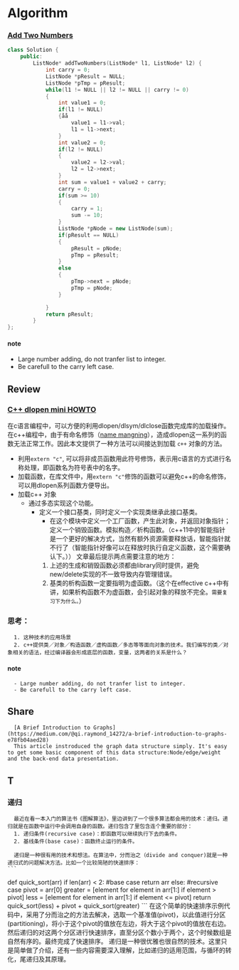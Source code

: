 # Algorithm
### [Add Two Numbers](https://leetcode.com/problems/add-two-numbers/description/)
``` c++
class Solution {
    public:
        ListNode* addTwoNumbers(ListNode* l1, ListNode* l2) {
            int carry = 0;
            ListNode *pResult = NULL;
            ListNode *pTmp = pResult;
            while(l1 != NULL || l2 != NULL || carry != 0)
            {
                int value1 = 0;
                if(l1 != NULL)
                {åå
                    value1 = l1->val;
                    l1 = l1->next;
                }
                int value2 = 0;
                if(l2 != NULL)
                {
                    value2 = l2->val;
                    l2 = l2->next;
                }
                int sum = value1 + value2 + carry;
                carry = 0;
                if(sum >= 10)
                {
                    carry = 1;
                    sum -= 10;
                }
                ListNode *pNode = new ListNode(sum);
                if(pResult == NULL)
                {
                    pResult = pNode;
                    pTmp = pResult;
                }
                else
                {
                    pTmp->next = pNode;
                    pTmp = pNode;
                }

            }
            return pResult;
        }
};
```
#### note
- Large number adding, do not tranfer list to integer.
- Be carefull to the carry left case.

## Review
### [C++ dlopen mini HOWTO](http://www.tldp.org/HOWTO/html_single/C++-dlopen/)
在c语言编程中，可以方便的利用dlopen/dlsym/dlclose函数完成库的加载操作。在c++编程中，由于有命名修饰（[name mangning](http://www.tldp.org/HOWTO/html_single/C++-dlopen/#mangling)），造成dlopen这一系列的函数无法正常工作。因此本文提供了一种方法可以间接达到加载 ```c++``` 对象的方法。
- 利用```extern "c"```, 可以将非成员函数用此符号修饰，表示用c语言的方式进行名称处理，即函数名为符号表中的名字。
- 加载函数，在库文件中，用```extern "c"```修饰的函数可以避免c++的命名修饰，可以用dlopen系列函数方便导出。
- 加载c++ 对象
  - 通过多态实现这个功能。
    - 定义一个接口基类，同时定义一个实现类继承此接口基类。
      - 在这个模块中定义一个工厂函数，产生此对象，并返回对象指针；定义一个销毁函数。模拟构造／析构函数。（c++11中的智能指针是一个更好的解决方式，当然有额外资源需要释放话，智能指针就不行了（智能指针好像可以在释放时执行自定义函数，这个需要确认下。））
      文章最后提示两点需要注意的地方：
      1. 上述的生成和销毁函数必须都由library同时提供，避免new/delete实现的不一致导致内存管理错误。
      2. 基类的析构函数一定要指明为虚函数。（这个在effective c++中有讲，如果析构函数不为虚函数，会引起对象的释放不完全。```需要复习下为什么。```）

### 思考：
      1. 这种技术的应用场景
      2. c++提供类／对象／构造函数／虚构函数／多态等等面向对象的技术。我们编写的类／对象相关的语法，经过编译器会形成底层的函数，变量，这两者的关系是什么？

#### note
      - Large number adding, do not tranfer list to integer.
      - Be carefull to the carry left case.

## Share
      [A Brief Introduction to Graphs](https://medium.com/@qi.raymond_14272/a-brief-introduction-to-graphs-e78fb04aed28)
      This article instroduced the graph data structure simply. It's easy to get some basic component of this data structure:Node/edge/weight and the back-end data presentation.

## T
### 递归
      最近在看一本入门的算法书《图解算法》，里边讲到了一个很多算法都会用的技术：递归。递归就是在函数中运行中会调用自身的函数。递归包含了里包含连个重要的部分：
      1. 递归条件(recursive case)：即函数可以继续执行下去的条件。
      2. 基线条件(base case)：函数终止运行的条件。

      递归是一种很有用的技术和想法。在算法中，分而治之（divide and conquer)就是一种递归式的问题解决方法。比如一个比较简陋的快速排序：
    ```
def quick_sort(arr)
    if len(arr) < 2:    #base case
    return arr
    else:               #recursive case
    pivot = arr[0]
    greater = [element for element in arr[1:] if element > pivot]
    less = [element for element in arr[1:] if element <= pivot]
return quick_sort(less) + pivot + quick_sort(greater)
    ```
    在这个简单的快速排序示例代码中，采用了分而治之的方法去解决，选取一个基准值(pivot)，以此值进行分区(partitioning)，将小于这个pivot的值放在左边，将大于这个pivot的值放在右边。然后递归的对这两个分区进行快速排序，直至分区个数小于两个，这个时候数组是自然有序的。最终完成了快速排序。
    递归是一种很优雅也很自然的技术。这里只是简单做了介绍，还有一些内容需要深入理解，比如递归的适用范围，与循环的转化，尾递归及其原理。
